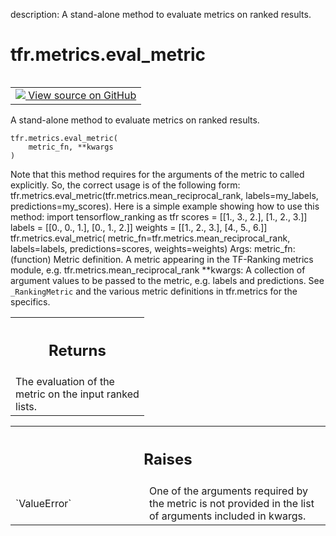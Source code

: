 description: A stand-alone method to evaluate metrics on ranked results.

<div itemscope itemtype="http://developers.google.com/ReferenceObject">
<meta itemprop="name" content="tfr.metrics.eval_metric" />
<meta itemprop="path" content="Stable" />
</div>

# tfr.metrics.eval_metric

<!-- Insert buttons and diff -->

<table class="tfo-notebook-buttons tfo-api nocontent" align="left">
<td>
  <a target="_blank" href="https://github.com/tensorflow/ranking/tree/master/tensorflow_ranking/python/metrics.py#L570-L621">
    <img src="https://www.tensorflow.org/images/GitHub-Mark-32px.png" />
    View source on GitHub
  </a>
</td>
</table>

A stand-alone method to evaluate metrics on ranked results.

<pre class="devsite-click-to-copy prettyprint lang-py tfo-signature-link">
<code>tfr.metrics.eval_metric(
    metric_fn, **kwargs
)
</code></pre>

<!-- Placeholder for "Used in" -->

Note that this method requires for the arguments of the metric to called
explicitly. So, the correct usage is of the following form:
tfr.metrics.eval_metric(tfr.metrics.mean_reciprocal_rank, labels=my_labels,
predictions=my_scores). Here is a simple example showing how to use this method:
import tensorflow_ranking as tfr scores = [[1., 3., 2.], [1., 2., 3.]] labels =
[[0., 0., 1.], [0., 1., 2.]] weights = [[1., 2., 3.], [4., 5., 6.]]
tfr.metrics.eval_metric( metric_fn=tfr.metrics.mean_reciprocal_rank,
labels=labels, predictions=scores, weights=weights) Args: metric_fn: (function)
Metric definition. A metric appearing in the TF-Ranking metrics module, e.g.
tfr.metrics.mean_reciprocal_rank **kwargs: A collection of argument values to be
passed to the metric, e.g. labels and predictions. See `_RankingMetric` and the
various metric definitions in tfr.metrics for the specifics.

<!-- Tabular view -->
 <table class="responsive fixed orange">
<colgroup><col width="214px"><col></colgroup>
<tr><th colspan="2"><h2 class="add-link">Returns</h2></th></tr>
<tr class="alt">
<td colspan="2">
The evaluation of the metric on the input ranked lists.
</td>
</tr>

</table>

<!-- Tabular view -->
 <table class="responsive fixed orange">
<colgroup><col width="214px"><col></colgroup>
<tr><th colspan="2"><h2 class="add-link">Raises</h2></th></tr>

<tr>
<td>
`ValueError`
</td>
<td>
One of the arguments required by the metric is not provided in
the list of arguments included in kwargs.
</td>
</tr>
</table>
